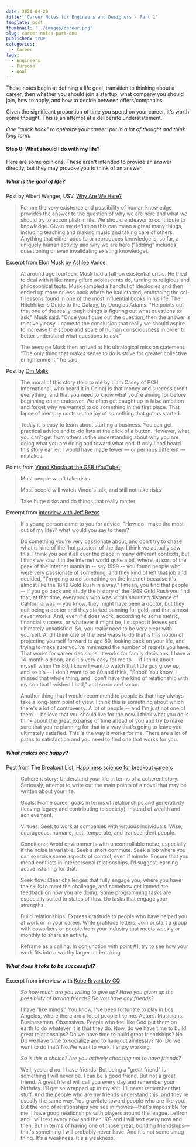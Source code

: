 ```yaml
---
date: 2020-04-20
title: 'Career Notes for Engineers and Designers - Part 1'
template: post
thumbnail: '../images/career.png'
slug: career-notes-part-one
published: true
categories:
  - Career
tags:
  - Engineers
  - Purpose
  - goal
---
```

These notes begin at defining a life goal, transition to thinking about a career, then whether you should join a startup, what company you should join, how to apply, and how to decide between offers/companies.

Given the significant proportion of time you spend on your career, it's worth some thought. This is an attempt at a deliberate understatement.

_One "quick hack" to optimize your career: put in a lot of thought and think long term._

#### Step 0: What should I do with my life?

Here are some opinions. These aren't intended to provide an answer directly, but they may provoke you to think of an answer.

##### What is the goal of life?

Post by Albert Wenger, USV. [Why Are We Here?](http://continuations.com/post/119284324710/why-are-we-here)

> For me the very existence and possibility of human knowledge provides the answer to the question of why we are here and what we should try to accomplish in life. We should endeavor to contribute to knowledge. Given my definition this can mean a great many things, including teaching and making music and taking care of others. Anything that either adds to or reproduces knowledge is, so far, a uniquely human activity and why we are here (“adding” includes questioning or even invalidating existing knowledge).

Excerpt from [Elon Musk by Ashlee Vance.](http://www.amazon.com/Elon-Musk-SpaceX-Fantastic-Future/dp/0062301233/)

> At around age fourteen, Musk had a full-on existential crisis. He tried to deal with it like many gifted adolescents do, turning to religious and philosophical texts. Musk sampled a handful of ideologies and then ended up more or less back where he had started, embracing the sci-fi lessons found in one of the most influential books in his life: The Hitchhiker's Guide to the Galaxy, by Douglas Adams. "He points out that one of the really tough things is figuring out what questions to ask," Musk said. "Once you figure out the question, then the answer is relatively easy. I came to the conclusion that really we should aspire to increase the scope and scale of human consciousness in order to better understand what questions to ask."
> 
> The teenage Musk then arrived at his ultralogical mission statement. "The only thing that makes sense to do is strive for greater collective enlightenment," he said.

Post by [Om Malik](http://om.co/2015/05/06/gone-fishing/)

> The moral of this story (told to me by Liam Casey of PCH International, who heard it in China) is that money and success aren’t everything, and that you need to know what you’re aiming for before beginning on an endeavor. We often get caught up in false ambition and forget why we wanted to do something in the first place. That lapse of memory costs us the joy of something that got us started.
> 
> Today it is easy to learn about starting a business. You can get practical advice and to-do lists at the click of a button. However, what you can’t get from others is the understanding about why you are doing what you are doing and toward what end. If only I had heard this story earlier, I would have made fewer — or perhaps different — mistakes.

Points from [Vinod Khosla at the GSB (YouTube)](https://www.youtube.com/watch?v=HZcXup7p5-8)

> Most people won't take risks
> 
> Most people will watch Vinod's talk, and still not take risks
> 
> Take huge risks and do things that really matter

Excerpt from [interview with Jeff Bezos](http://www.achievement.org/autodoc/printmember/bez0int-1)

> If a young person came to you for advice, "How do I make the most out of my life?" what would you say to them?
> 
> Do something you're very passionate about, and don't try to chase what is kind of the 'hot passion' of the day. I think we actually saw this. I think you see it all over the place in many different contexts, but I think we saw it in the Internet world quite a bit, where, at sort of the peak of the Internet mania in -- say 1999 -- you found people who were very passionate of something, and they kind of left that job and decided, "I'm going to do something on the Internet because it's almost like the 1849 Gold Rush in a way." I mean, you find that people -- if you go back and study the history of the 1949 Gold Rush you find that, at that time, everybody who was within shouting distance of California was -- you know, they might have been a doctor, but they quit being a doctor and they started panning for gold, and that almost never works. And, even if it does work, according to some metric, financial success, or whatever it might be, I suspect it leaves you ultimately unsatisfied. So, you really need to be very clear with yourself. And I think one of the best ways to do that is this notion of projecting yourself forward to age 80, looking back on your life, and trying to make sure you've minimized the number of regrets you have. That works for career decisions. It works for family decisions. I have a 14-month old son, and it's very easy for me to -- if I think about myself when I'm 80, I know I want to watch that little guy grow up, and so it's -- I don't want to be 80 and think, "Shoot! You know, I missed that whole thing, and I don't have the kind of relationship with my son that I wished I had," and so on and so on.
> 
> Another thing that I would recommend to people is that they always take a long-term point of view. I think this is something about which there's a lot of controversy. A lot of people -- and I'm just not one of them -- believe that you should live for the now. I think what you do is think about the great expanse of time ahead of you and try to make sure that you're planning for that in a way that's going to leave you ultimately satisfied. This is the way it works for me. There are a lot of paths to satisfaction and you need to find one that works for you.

##### What makes one happy?

Post from The Breakout List, <a href="https://medium.com/@BreakoutList/breakout-careers-and-the-science-of-happiness-d1f924822ba1">Happiness science for breakout careers</a>

> Coherent story: Understand your life in terms of a coherent story. Seriously, attempt to write out the main points of a novel that may be written about your life.
> 
> Goals: Frame career goals in terms of relationships and generativity (leaving legacy and contributing to society), instead of wealth and achievement.
> 
> Virtues: Seek to work at companies with virtuous individuals. Wise, courageous, humane, just, temperate, and transcendent people.
> 
> Conditions: Avoid environments with uncontrollable noise, especially if the noise is variable. Seek a short commute. Seek a job where you can exercise some aspects of control, even if minute. Ensure that you mend conflicts in interpersonal relationships. I’d suggest learning active listening for that.
> 
> Seek flow: Clear challenges that fully engage you, where you have the skills to meet the challenge, and somehow get immediate feedback on how you are doing. Some programming tasks are especially suited to states of flow. Do tasks that engage your strengths.
> 
> Build relationships: Express gratitude to people who have helped you at work or in your career. Write gratitude letters. Join or start a group with coworkers or people from your industry that meets weekly or monthly to share an activity.
> 
> Reframe as a calling: In conjunction with point #1, try to see how your work fits into a worthy larger undertaking.

##### What does it take to be successful?

Excerpt from interview with [Kobe Bryant by GQ](http://www.gq.com/sports/201503/kobe-bryant-nba-allstar?currentPage=2)

> _So how much are you willing to give up? Have you given up the possibility of having friends? Do you have any friends?_
> 
> I have "like minds." You know, I've been fortunate to play in Los Angeles, where there are a lot of people like me. Actors. Musicians. Businessmen. Obsessives. People who feel like God put them on earth to do whatever it is that they do. Now, do we have time to build great relationships? Do we have time to build great friendships? No. Do we have time to socialize and to hangout aimlessly? No. Do we want to do that? No.We want to work. I enjoy working.
> 
> _So is this a choice? Are you actively choosing not to have friends?_
> 
> Well, yes and no. I have friends. But being a "great friend" is something I will never be. I can be a good friend. But not a great friend. A great friend will call you every day and remember your birthday. I'll get so wrapped up in my shit, I'll never remember that stuff. And the people who are my friends understand this, and they're usually the same way. You gravitate toward people who are like you. But the kind of relationships you see in movies—that's impossible for me. I have good relationships with players around the league. LeBron and I will text every now and then. KG and I will text every now and then. But in terms of having one of those great, bonding friendships—that's something I will probably never have. And it's not some smug thing. It's a weakness. It's a weakness.

